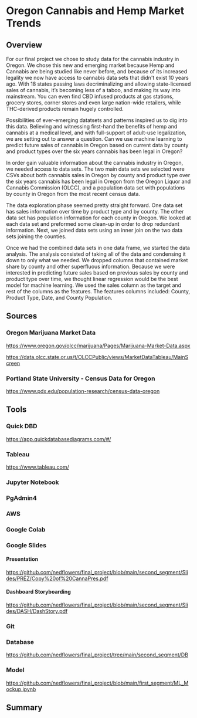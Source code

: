 # Oregon Cannabis and Hemp Market Trends

## Overview
For our final project we chose to study data for the cannabis industry in Oregon. We chose this new and emerging market because Hemp and Cannabis are being studied like never before, and because of its increased legality we now have access to cannabis data sets that didn't exist 10 years ago. With 18 states passing laws decriminalizing and allowing state-licensed sales of cannabis, it’s becoming less of a taboo, and making its way into mainstream. You can even find CBD infused products at gas stations, grocery stores, corner stores and even large nation-wide retailers, while THC-derived products remain hugely controlled.

Possibilities of ever-emerging datatsets and patterns inspired us to dig into this data. Believing and witnessing first-hand the benefits of hemp and cannabis at a medical level, and with full-support of adult-use legalization, we are setting out to answer a question. Can we use machine learning to predict future sales of cannabis in Oregon based on current data by county and product types over the six years cannabis has been legal in Oregon?

In order gain valuable information about the cannabis industry in Oregon, we needed access to data sets. The two main data sets we selected were CSVs about both cannabis sales in Oregon by county and product type over the six years cannabis has been legal in Oregon from the Oregon Liquor and Cannabis Commission (OLCC), and a population data set with populations by county in Oregon from the most recent census data.

The data exploration phase seemed pretty straight forward. One data set has sales information over time by product type and by county. The other data set has population information for each county in Oregon. We looked at each data set and preformed some clean-up in order to drop redundant information. Next, we joined data sets using an inner join on the two data sets joining the counties.

Once we had the combined data sets in one data frame, we started the data analysis. The analysis consisted of taking all of the data and condensing it down to only what we needed. We dropped columns that contained market share by county and other superfluous information. Because we were interested in predicting future sales based on previous sales by county and product type over time, we thought linear regression would be the best model for machine learning. We used the sales column as the target and rest of the columns as the features. The features columns included: County, Product Type, Date, and County Population.
## Sources

### Oregon Marijuana Market Data
https://www.oregon.gov/olcc/marijuana/Pages/Marijuana-Market-Data.aspx

https://data.olcc.state.or.us/t/OLCCPublic/views/MarketDataTableau/MainScreen

### Portland State University - Census Data for Oregon

https://www.pdx.edu/population-research/census-data-oregon


## Tools 

### Quick DBD
https://app.quickdatabasediagrams.com/#/

### Tableau
https://www.tableau.com/

### Jupyter Notebook

### PgAdmin4

### AWS

### Google Colab

### Google Slides

#### Presentation
https://github.com/nedflowers/final_project/blob/main/second_segment/Slides/PREZ/Copy%20of%20CannaPres.pdf

#### Dashboard Storyboarding
https://github.com/nedflowers/final_project/blob/main/second_segment/Slides/DASH/DashStory.pdf

### Git

### Database 
https://github.com/nedflowers/final_project/tree/main/second_segment/DB

### Model 

https://github.com/nedflowers/final_project/blob/main/first_segment/ML_Mockup.ipynb

## Summary
